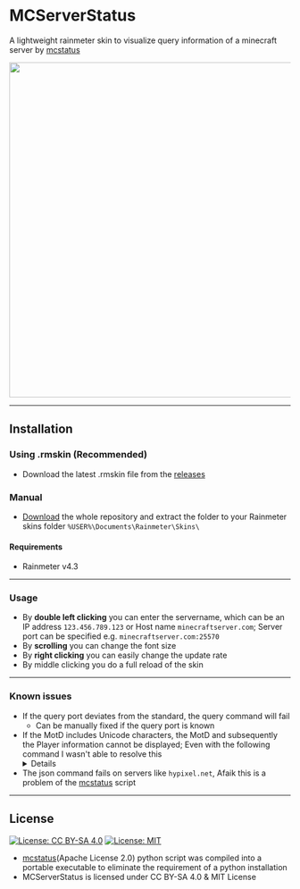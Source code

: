 # MCServerStatus

A lightweight rainmeter skin to visualize query information of a minecraft server by [mcstatus](https://github.com/Dinnerbone/mcstatus)

<img src="https://i.imgur.com/IV4BmUE.png" width="600" />

---

## Installation

### Using .rmskin (Recommended)

- Download the latest .rmskin file from the [releases](https://github.com/AhmetAkyuez/MCServerStatus/releases)

### Manual

- [Download](https://github.com/AlphaCortex/MCServerStatus/archive/master.zip) the whole repository and extract the folder to your Rainmeter skins folder `%USER%\Documents\Rainmeter\Skins\`

#### Requirements

- Rainmeter v4.3

---

### Usage

- By **double left clicking** you can enter the servername, which can be an IP address `123.456.789.123` or Host name `minecraftserver.com`; Server port can be specified e.g. `minecraftserver.com:25570`
- By **scrolling** you can change the font size
- By **right clicking** you can easily change the update rate
- By middle clicking you do a full reload of the skin

---

### Known issues

- If the query port deviates from the standard, the query command will fail
  - Can be manually fixed if the query port is known
- If the MotD includes Unicode characters, the MotD and subsequently the Player information cannot be displayed; Even with the following command I wasn't able to resolve this
    <details><pre>
    powershell -NoProfile -ExecutionPolicy Bypass -NonInteractive -Command "[Console]::OutputEncoding = New-Object -typename System.Text.UnicodeEncoding; & .\mcstatus.exe #Servername# status"
    </pre></details>
- The json command fails on servers like `hypixel.net`, Afaik this is a problem of the [mcstatus](https://github.com/Dinnerbone/mcstatus) script

---

## License

[![License: CC BY-SA 4.0](https://licensebuttons.net/l/by-sa/4.0/80x15.png)](https://creativecommons.org/licenses/by-sa/4.0/)
[![License: MIT](https://img.shields.io/badge/License-MIT-yellow.svg)](https://opensource.org/licenses/MIT)


- [mcstatus](https://github.com/Dinnerbone/mcstatus)(Apache License 2.0) python script was compiled into a portable executable to eliminate the requirement of a python installation
- MCServerStatus is licensed under CC BY-SA 4.0 & MIT License